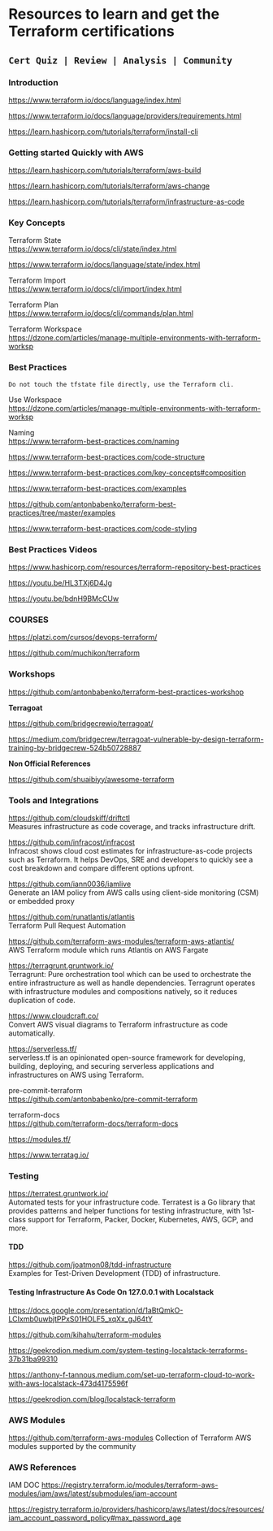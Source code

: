 # Resources to learn and get the Terraform certifications


## ` Cert Quiz | Review | Analysis | Community ` 

### Introduction

https://www.terraform.io/docs/language/index.html

https://www.terraform.io/docs/language/providers/requirements.html

https://learn.hashicorp.com/tutorials/terraform/install-cli


### Getting started Quickly with AWS

https://learn.hashicorp.com/tutorials/terraform/aws-build


https://learn.hashicorp.com/tutorials/terraform/aws-change


https://learn.hashicorp.com/tutorials/terraform/infrastructure-as-code




###  Key Concepts

Terraform State
<br>
https://www.terraform.io/docs/cli/state/index.html

https://www.terraform.io/docs/language/state/index.html


Terraform Import 
<br>
https://www.terraform.io/docs/cli/import/index.html


Terraform Plan
<br>
https://www.terraform.io/docs/cli/commands/plan.html


Terraform Workspace
<br>
https://dzone.com/articles/manage-multiple-environments-with-terraform-worksp



### Best Practices

```
Do not touch the tfstate file directly, use the Terraform cli.
```


Use Workspace
<br>
https://dzone.com/articles/manage-multiple-environments-with-terraform-worksp

Naming
<br>
https://www.terraform-best-practices.com/naming


https://www.terraform-best-practices.com/code-structure


https://www.terraform-best-practices.com/key-concepts#composition


https://www.terraform-best-practices.com/examples


https://github.com/antonbabenko/terraform-best-practices/tree/master/examples


https://www.terraform-best-practices.com/code-styling




### Best Practices Videos

https://www.hashicorp.com/resources/terraform-repository-best-practices


https://youtu.be/HL3TXj6D4Jg


https://youtu.be/bdnH9BMcCUw



### COURSES

https://platzi.com/cursos/devops-terraform/

https://github.com/muchikon/terraform


### Workshops

https://github.com/antonbabenko/terraform-best-practices-workshop



**Terragoat**

https://github.com/bridgecrewio/terragoat/

https://medium.com/bridgecrew/terragoat-vulnerable-by-design-terraform-training-by-bridgecrew-524b50728887




**Non Official References**

https://github.com/shuaibiyy/awesome-terraform



### Tools and Integrations

https://github.com/cloudskiff/driftctl
<br>
Measures infrastructure as code coverage, and tracks infrastructure drift.

https://github.com/infracost/infracost
<br>
Infracost shows cloud cost estimates for infrastructure-as-code projects such as Terraform. It helps DevOps, SRE and developers to quickly see a cost breakdown and compare different options upfront.

https://github.com/iann0036/iamlive
<br>
Generate an IAM policy from AWS calls using client-side monitoring (CSM) or embedded proxy

https://github.com/runatlantis/atlantis
<br>
Terraform Pull Request Automation

https://github.com/terraform-aws-modules/terraform-aws-atlantis/
<br>
AWS Terraform module which runs Atlantis on AWS Fargate


https://terragrunt.gruntwork.io/
<br>
Terragrunt:  Pure orchestration tool which can be used to orchestrate the entire infrastructure as well as handle dependencies. Terragrunt operates with infrastructure modules and compositions natively, so it reduces duplication of code.


https://www.cloudcraft.co/
<br>
Convert AWS visual diagrams to Terraform infrastructure as code automatically.


https://serverless.tf/
<br>
serverless.tf is an opinionated open-source framework for developing, building, deploying, and securing serverless applications and infrastructures on AWS using Terraform.


pre-commit-terraform
<br>
https://github.com/antonbabenko/pre-commit-terraform


terraform-docs
<br>
https://github.com/terraform-docs/terraform-docs



https://modules.tf/



https://www.terratag.io/



### Testing

https://terratest.gruntwork.io/
<br>
Automated tests for your infrastructure code.
Terratest is a Go library that provides patterns and helper
functions for testing infrastructure, 
with 1st-class support for Terraform, 
Packer, Docker, Kubernetes, AWS, GCP, and more.


#### TDD
https://github.com/joatmon08/tdd-infrastructure
<br>
Examples for Test-Driven Development (TDD) of infrastructure.


#### Testing Infrastructure As Code On 127.0.0.1 with Localstack
https://docs.google.com/presentation/d/1aBtQmkO-LCIxmb0uwbjtPPxS01HOLF5_xqXx_gJ64tY
<br>

https://github.com/kihahu/terraform-modules

https://geekrodion.medium.com/system-testing-localstack-terraforms-37b31ba99310

https://anthony-f-tannous.medium.com/set-up-terraform-cloud-to-work-with-aws-localstack-473d4175596f

https://geekrodion.com/blog/localstack-terraform


### AWS Modules

https://github.com/terraform-aws-modules
Collection of Terraform AWS modules supported by the community



### AWS References


IAM DOC
https://registry.terraform.io/modules/terraform-aws-modules/iam/aws/latest/submodules/iam-account


https://registry.terraform.io/providers/hashicorp/aws/latest/docs/resources/iam_account_password_policy#max_password_age







